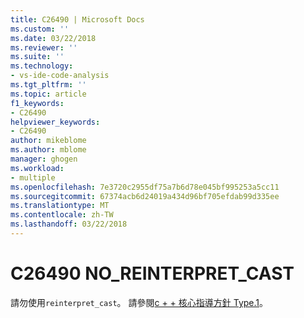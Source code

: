 ```yaml
---
title: C26490 | Microsoft Docs
ms.custom: ''
ms.date: 03/22/2018
ms.reviewer: ''
ms.suite: ''
ms.technology:
- vs-ide-code-analysis
ms.tgt_pltfrm: ''
ms.topic: article
f1_keywords:
- C26490
helpviewer_keywords:
- C26490
author: mikeblome
ms.author: mblome
manager: ghogen
ms.workload:
- multiple
ms.openlocfilehash: 7e3720c2955df75a7b6d78e045bf995253a5cc11
ms.sourcegitcommit: 67374acb6d24019a434d96bf705efdab99d335ee
ms.translationtype: MT
ms.contentlocale: zh-TW
ms.lasthandoff: 03/22/2018
---
```

# <a name="c26490-noreinterpretcast"></a>C26490 NO_REINTERPRET_CAST

請勿使用`reinterpret_cast`。 請參閱[c + + 核心指導方針 Type.1](https://github.com/isocpp/CppCoreGuidelines/blob/master/CppCoreGuidelines.md#SS-type)。
